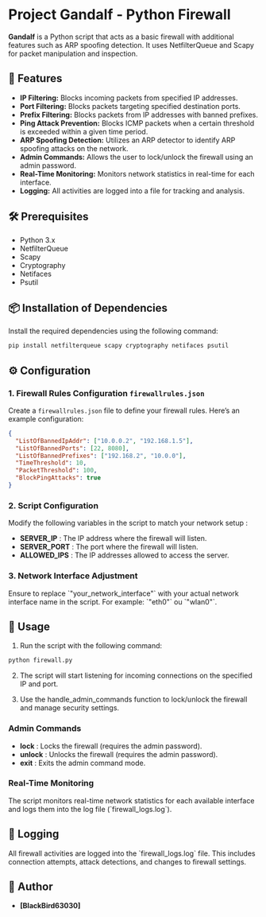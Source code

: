 # Project Gandalf - Python Firewall

**Gandalf** is a Python script that acts as a basic firewall with additional features such as ARP spoofing detection. It uses NetfilterQueue and Scapy for packet manipulation and inspection.

## 🚀 Features

- **IP Filtering:** Blocks incoming packets from specified IP addresses.
- **Port Filtering:** Blocks packets targeting specified destination ports.
- **Prefix Filtering:** Blocks packets from IP addresses with banned prefixes.
- **Ping Attack Prevention:** Blocks ICMP packets when a certain threshold is exceeded within a given time period.
- **ARP Spoofing Detection:** Utilizes an ARP detector to identify ARP spoofing attacks on the network.
- **Admin Commands:** Allows the user to lock/unlock the firewall using an admin password.
- **Real-Time Monitoring:** Monitors network statistics in real-time for each interface.
- **Logging:** All activities are logged into a file for tracking and analysis.

## 🛠 Prerequisites

- Python 3.x
- NetfilterQueue
- Scapy
- Cryptography
- Netifaces
- Psutil

## 📦 Installation of Dependencies

Install the required dependencies using the following command:

```bash
pip install netfilterqueue scapy cryptography netifaces psutil
```

## ⚙️ Configuration

### 1. Firewall Rules Configuration `firewallrules.json`

Create a `firewallrules.json` file to define your firewall rules. Here’s an example configuration:

```json
{
  "ListOfBannedIpAddr": ["10.0.0.2", "192.168.1.5"],
  "ListOfBannedPorts": [22, 8080],
  "ListOfBannedPrefixes": ["192.168.2", "10.0.0"],
  "TimeThreshold": 10,
  "PacketThreshold": 100,
  "BlockPingAttacks": true
}
```

### 2. Script Configuration

Modify the following variables in the script to match your network setup :

- **SERVER_IP** : The IP address where the firewall will listen.
- **SERVER_PORT** : The port where the firewall will listen.
- **ALLOWED_IPS** : The IP addresses allowed to access the server.

### 3. Network Interface Adjustment

Ensure to replace \`"your_network_interface"\` with your actual network interface name in the script. For example: \`"eth0"\` ou \`"wlan0"\`.

## 🚀 Usage

1. Run the script with the following command:

```bash
python firewall.py
```
2. The script will start listening for incoming connections on the specified IP and port.

3. Use the handle_admin_commands function to lock/unlock the firewall and manage security settings.

### Admin Commands

- **lock** :  Locks the firewall (requires the admin password).
- **unlock** : Unlocks the firewall (requires the admin password).
- **exit** : Exits the admin command mode.

### Real-Time Monitoring

The script monitors real-time network statistics for each available interface and logs them into the log file (\`firewall_logs.log\`).

## 📝 Logging

All firewall activities are logged into the \`firewall_logs.log\` file. This includes connection attempts, attack detections, and changes to firewall settings.

## 👤 Author

- **[BlackBird63030]**
